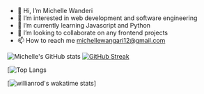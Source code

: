 - 👋 Hi, I’m Michelle Wanderi
- 👀 I’m interested in web development and software engineering
- 🌱 I’m currently learning Javascript and Python
- 💞️ I’m looking to collaborate on any frontend projects
- 📫 How to reach me michellewangari12@gmail.com

<!---
Michelle-Wanderi/Michelle-Wanderi is a ✨ special ✨ repository because its `README.md` (this file) appears on your GitHub profile.
You can click the Preview link to take a look at your changes.
--->



![Michelle's GitHub stats](https://github-readme-stats.vercel.app/api?username=Michelle-Wanderi)
[![GitHub Streak](https://streak-stats.demolab.com/?user=Michelle-Wanderi)](https://git.io/streak-stats)

[![Top Langs](https://github-readme-stats.vercel.app/api/top-langs/?username=Michelle-Wanderi)

[![willianrod's wakatime stats](https://github-readme-stats.vercel.app/api/wakatime?username=Michelle_Wanderi)]
